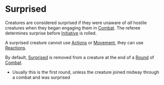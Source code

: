 # Surprised
Creatures are considered surprised if they were unaware of *all* hostile creatures when they began engaging them in [Combat](../Game%20Procedures/Combat.md). The referee determines surprise before [Initiative](../Game%20Procedures/Initiative.md) is rolled.

A surprised creature cannot use [Actions](../Game%20Procedures/Action.md) or [Movement](../Game%20Procedures/Movement.md), they can use [Reactions](../Game%20Procedures/Reaction.md).

By default, [Surprised](Surprised.md) is removed from a creature at the end of a [Round](../Game%20Procedures/Round.md) of [Combat](../Game%20Procedures/Combat.md). 

- Usually this is the first round, unless the creature joined midway through a combat and was surprised